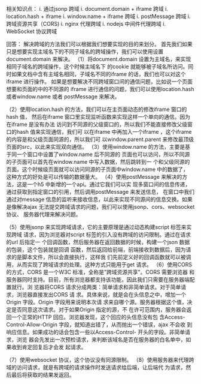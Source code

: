 相关知识点：
i. 通过jsonp 跨域
i. document.domain + iframe 跨域
i. location.hash + iframe
i. window.name + iframe 跨域
i. postMessage 跨域
i. 跨域资源共享（CORS)
i. nginx 代理跨域
i. nodejs 中间件代理跨域
i. WebSocket 协议跨域

回答：
解决跨域的方法我们可以根据我们想要实现的目的来划分。
首先我们如果只是想要实现主域名下的不同子域名的跨域操作，我们可以使用设置
document.domain 来解决。
（1）将document.domain 设置为主域名，来实现相同子域名的跨域操作，这个时候主域名下
的cookie 就能够被子域名所访问。同时如果文档中含有主域名相同，子域名不同的iframe
的话，我们也可以对这个iframe 进行操作。
如果是想要解决不同跨域窗口间的通信问题，比如说一个页面想要和页面的中的不同源的
iframe 进行通信的问题，我们可以使用location.hash 或者window.name 或者
postMessage 来解决。

（2）使用location.hash 的方法，我们可以在主页面动态的修改iframe 窗口的hash 值，
然后在iframe 窗口里实现监听函数来实现这样一个单向的通信。因为在iframe 是没有办法
访问到不同源的父级窗口的，所以我们不能直接修改父级窗口的hash 值来实现通信，我们可
以在iframe 中再加入一个iframe ，这个iframe 的内容是和父级页面同源的，所以我们可
以window.parent.parent 来修改最顶级页面的src，以此来实现双向通信。
（3）使用window.name 的方法，主要是基于同一个窗口中设置了window.name 后不同源的
页面也可以访问，所以不同源的子页面可以首先在window.name 中写入数据，然后跳转到一
个和父级同源的页面。这个时候级页面就可以访问同源的子页面中window.name 中的数据了，
这种方式的好处是可以传输的数据量大。
（4）使用postMessage 来解决的方法，这是一个h5 中新增的一个api。通过它我们可以实
现多窗口间的信息传递，通过获取到指定窗口的引用，然后调用postMessage 来发送信息，
在窗口中我们通过对message 信息的监听来接收信息，以此来实现不同源间的信息交换。如果
是像解决ajax 无法提交跨域请求的问题，我们可以使用jsonp、cors、websocket 协议、
服务器代理来解决问题。

（5）使用jsonp 来实现跨域请求，它的主要原理是通过动态构建script 标签来实现跨域
请求，因为浏览器对script 标签的引入没有跨域的访问限制。通过在请求的url 后指定一
个回调函数，然后服务器在返回数据的时候，构建一个json 数据的包装，这个包装就是回调
函数，然后返回给前端，前端接收到数据后，因为请求的是脚本文件，所以会直接执行，这样我
们先前定义好的回调函数就可以被调用，从而实现了跨域请求的处理。这种方式只能用于get
请求。
（6）使用CORS 的方式，CORS 是一个W3C 标准，全称是"跨域资源共享"。CORS 需要浏览器
和服务器同时支持。目前，所有浏览器都支持该功能，因此我们只需要在服务器端配置就行。浏
览器将CORS 请求分成两类：简单请求和非简单请求。对于简单请求，浏览器直接发出CORS 请
求。具体来说，就是会在头信息之中，增加一个Origin 字段。Origin 字段用来说明本次请
求来自哪个源。服务器根据这个值，决定是否同意这次请求。对于如果Origin 指定的源，不
在许可范围内，服务器会返回一个正常的HTTP 回应。浏览器发现，这个回应的头信息没有包
含Access-Control-Allow-Origin 字段，就知道出错了，从而抛出一个错误，ajax 不会收
到响应信息。如果成功的话会包含一些以Access-Control- 开头的字段。非简单请求，浏览
器会先发出一次预检请求，来判断该域名是否在服务器的白名单中，如果收到肯定回复后才会发
起请求。

（7）使用websocket 协议，这个协议没有同源限制。
（8）使用服务器来代理跨域的访问请求，就是有跨域的请求操作时发送请求给后端，让后端代
为请求，然后最后将获取的结果发返回。